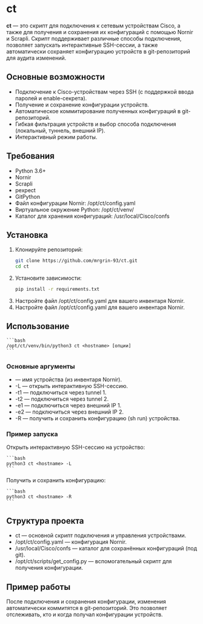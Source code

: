 # ct

**ct** — это скрипт для подключения к сетевым устройствам Cisco, а также для получения и сохранения их конфигураций с помощью Nornir и Scrapli. Скрипт поддерживает различные способы подключения, позволяет запускать интерактивные SSH-сессии, а также автоматически сохраняет конфигурацию устройств в git-репозиторий для аудита изменений.

## Основные возможности

- Подключение к Cisco-устройствам через SSH (с поддержкой ввода паролей и enable-секрета).
- Получение и сохранение конфигурации устройств.
- Автоматическое коммитирование полученных конфигураций в git-репозиторий.
- Гибкая фильтрация устройств и выбор способа подключения (локальный, туннель, внешний IP).
- Интерактивный режим работы.

## Требования

- Python 3.6+
- Nornir
- Scrapli
- pexpect
- GitPython
- Файл конфигурации Nornir: /opt/ct/config.yaml
- Виртуальное окружение Python: /opt/ct/venv/
- Каталог для хранения конфигураций: /usr/local/Cisco/confs

## Установка

1. Клонируйте репозиторий:
    ```bash
    git clone https://github.com/mrgrin-93/ct.git
    cd ct
    ```
2. Установите зависимости:
    ```bash
    pip install -r requirements.txt
    ```
3. Настройте файл /opt/ct/config.yaml для вашего инвентаря Nornir.
4. Настройте файл /opt/ct/config.yaml для вашего инвентаря Nornir.


## Использование

    ```bash
    /opt/ct/venv/bin/python3 ct <hostname> [опции]
    ```
  ### Основные аргументы
- <hostname> — имя устройства (из инвентаря Nornir).
- -L — открыть интерактивную SSH-сессию.
- -t1 — подключиться через tunnel 1.
- -t2 — подключиться через tunnel 2.
- -e1 — подключиться через внешний IP 1.
- -e2 — подключиться через внешний IP 2.
- -R — получить и сохранить конфигурацию (sh run) устройства.
### Пример запуска
Открыть интерактивную SSH-сессию на устройство:

    ```bash
    python3 ct <hostname> -L
    ```

Получить и сохранить конфигурацию:

    ```bash
    python3 ct <hostname> -R
    ```

## Структура проекта
- ct — основной скрипт подключения и управления устройствами.
- /opt/ct/config.yaml — конфигурация Nornir.
- /usr/local/Cisco/confs — каталог для сохранённых конфигураций (под git).
- /opt/ct/scripts/get_config.py — вспомогательный скрипт для получения конфигурации.

## Пример работы
После подключения и сохранения конфигурации, изменения автоматически коммитятся в git-репозиторий. Это позволяет отслеживать, кто и когда получал конфигурации устройств.
